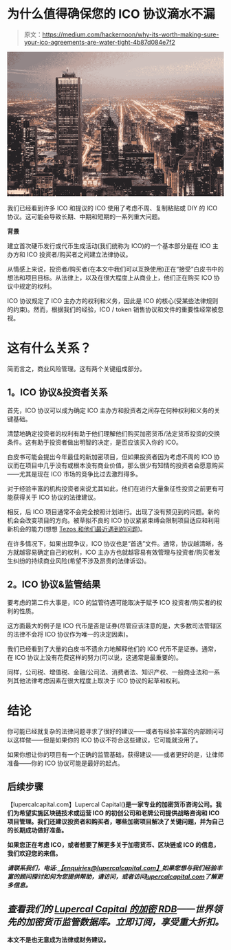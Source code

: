 # 为什么值得确保您的 ICO 协议滴水不漏

> 原文：<https://medium.com/hackernoon/why-its-worth-making-sure-your-ico-agreements-are-water-tight-4b87d084e7f2>

![](img/d78890b220cd020e99b1db16015c5a09.png)

我们已经看到许多 ICO 和提议的 ICO 使用了考虑不周、复制粘贴或 DIY 的 ICO 协议。这可能会导致长期、中期和短期的一系列重大问题。

**背景**

建立首次硬币发行或代币生成活动(我们统称为 ICO)的一个基本部分是在 ICO 主办方和 ICO 投资者/购买者之间建立法律协议。

从情感上来说，投资者/购买者(在本文中我们可以互换使用)正在“接受”白皮书中的想法和项目目标。从法律上，以及在很大程度上从商业上，他们正在购买 ICO 协议中规定的权利。

ICO 协议规定了 ICO 主办方的权利和义务，因此是 ICO 的核心(受某些法律规则的约束)。然而，根据我们的经验，ICO / token 销售协议和文件的重要性经常被忽视。

# **这有什么关系？**

简而言之，商业风险管理。这有两个关键组成部分。

## **1。ICO 协议&投资者关系**

首先，ICO 协议可以成为确定 ICO 主办方和投资者之间存在何种权利和义务的关键基础。

清楚地确定投资者的权利有助于他们理解他们购买加密货币/法定货币投资的交换条件。这有助于投资者做出明智的决定，是否应该买入你的 ICO。

白皮书可能会提出今年最佳的新加密项目，但如果投资者因为考虑不周的 ICO 协议而在项目中几乎没有或根本没有商业价值，那么很少有知情的投资者会愿意购买——尤其是现在 ICO 市场的竞争比过去激烈得多。

对于经验丰富的机构投资者来说尤其如此，他们在进行大量象征性投资之前更有可能获得关于 ICO 协议的法律建议。

相反，后 ICO 项目通常不会完全按照计划进行。出现了没有预见到的问题。新的机会会改变项目的方向。被草拟不良的 ICO 协议紧紧束缚会限制项目适应和利用新机会的能力(想想 [Tezos 和他们最近遇到的问题](https://www.reuters.com/article/us-bitcoin-tezos-lawsuits-exclusive/exclusive-tezos-founders-push-for-legal-bailout-from-swiss-foundation-idUSKBN1DV4K0))。

在许多情况下，如果出现争议，ICO 协议也是“首选”文件。通常，协议越清晰，各方就越容易确定自己的权利，ICO 主办方也就越容易有效管理与投资者/购买者发生纠纷的持续商业风险(希望不涉及昂贵的法律诉讼)。

## **2。ICO 协议&监管结果**

要考虑的第二件大事是，ICO 的监管待遇可能取决于赋予 ICO 投资者/购买者的权利的性质。

这方面最大的例子是 ICO 代币是否是证券(尽管应该注意的是，大多数司法管辖区的法律不会将 ICO 协议作为唯一的决定因素)。

我们已经看到了大量的白皮书不遗余力地解释他们的 ICO 代币不是证券。通常，在 ICO 协议上没有花费这样的努力(可以说，这通常是最重要的)。

同样，公司税、增值税、金融/公司法、消费者法、知识产权、一般商业法和一系列其他法律考虑因素在很大程度上取决于 ICO 协议的起草和权利。

# **结论**

你可能已经就复杂的法律问题寻求了很好的建议——或者有经验丰富的内部顾问可以这样做——但是如果你的 ICO 协议不符合这些建议，它可能就没用了。

如果你想让你的项目有一个正确的监管基础，获得建议——或者更好的是，让律师准备——你的 ICO 协议可能是最好的起点。

## 后续步骤

【lupercalcapital.com】Lupercal Capital([](http://lupercalcapital.com)**)是一家专业的加密货币咨询公司。我们为希望实施区块链技术或运营 ICO 的初创公司和老牌公司提供战略咨询和 ICO 项目管理。我们还建议投资者和购买者，哪些加密项目解决了关键问题，并为自己的长期成功做好准备。**

**如果您正在考虑 ICO，或者想要了解更多关于加密货币、区块链或 ICO 的信息，我们欢迎您的来信。**

****请联系我们，电话:***[***【enquiries@lupercalcapital.com】***](mailto:enquiries@lupercalcapital.com)***如果您想与我们经验丰富的顾问探讨如何为您提供帮助，请访问，或者访问***[***lupercalcapital.com***](http://lupercalcapital.com)***了解更多信息。****

## *查看我们的 [Lupercal Capital 的加密 RDB](http://www.cryptordb.com/)——世界领先的加密货币监管数据库。立即订阅，享受重大折扣。*

**本文不是也无意成为法律或财务建议。**